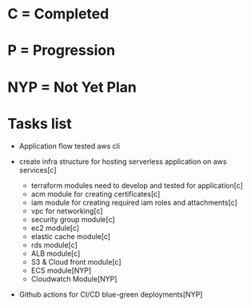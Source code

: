 # C =  Completed
# P = Progression
# NYP = Not Yet Plan
# Tasks list

- Application flow tested aws cli

- create infra structure for hosting serverless application on aws services[c]
    - terraform modules need to develop and tested for application[c]
    - acm module for creating certificates[c]
    - iam module for creating required iam roles and attachments[c]
    - vpc for networking[c]
    - security group module[c]
    - ec2 module[c]
    - elastic cache module[c]
    - rds module[c]
    - ALB module[c]
    - S3 & Cloud front module[c]
    - ECS module[NYP]
    - Cloudwatch Module[NYP]
- Github actions for CI/CD blue-green deployments[NYP]
